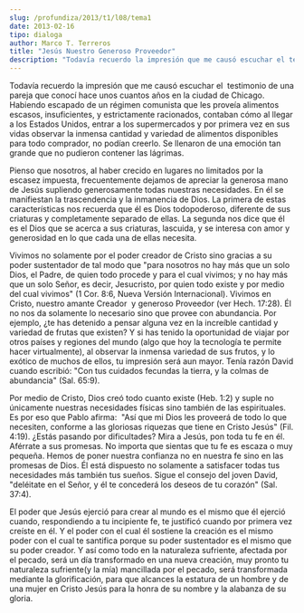 ```yaml
---
slug: /profundiza/2013/t1/l08/tema1
date: 2013-02-16
tipo: dialoga
author: Marco T. Terreros
title: "Jesús Nuestro Generoso Proveedor"
description: "Todavía recuerdo la impresión que me causó escuchar el testimonio de una pareja  que conocí hace unos cuantos años en la ciudad de Chicago. Habiendo escapado de  un régimen comunista que les proveía alimentos escasos, insuficientes, y  estrictamente racionados, contaban cómo a..."
---
```


Todavía recuerdo la impresión que me causó escuchar el  testimonio de una pareja que conocí hace unos cuantos años en la ciudad de Chicago. Habiendo escapado de un régimen comunista que les proveía alimentos escasos, insuficientes, y estrictamente racionados, contaban cómo al llegar a los Estados Unidos, entrar a los supermercados y por primera vez en sus vidas observar la inmensa cantidad y variedad de alimentos disponibles para todo comprador, no podían creerlo. Se llenaron de una emoción tan grande que no pudieron contener las lágrimas.

Pienso que nosotros, al haber crecido en lugares no limitados por la escasez impuesta, frecuentemente dejamos de apreciar la generosa mano de Jesús supliendo generosamente todas nuestras necesidades. En él se manifiestan la trascendencia y la inmanencia de Dios. La primera de estas características nos recuerda que él es Dios todopoderoso, diferente de sus criaturas y completamente separado de ellas. La segunda nos dice que él es el Dios que se acerca a sus criaturas, lascuida, y se interesa con amor y generosidad en lo que cada una de ellas necesita.

Vivimos no solamente por el poder creador de Cristo sino gracias a su poder sustentador de tal modo que "para nosotros no hay más que un solo Dios, el Padre, de quien todo procede y para el cual vivimos; y no hay más que un solo Señor, es decir, Jesucristo, por quien todo existe y por medio del cual vivimos" (1 Cor. 8:6, Nueva Versión Internacional). Vivimos en Cristo, nuestro amante Creador  y generoso Proveedor (ver Hech. 17:28). Él no nos da solamente lo necesario sino que provee con abundancia. Por ejemplo, ¿te has detenido a pensar alguna vez en la increíble cantidad y variedad de frutas que existen? Y si has tenido la oportunidad de viajar por otros países y regiones del mundo (algo que hoy la tecnología te permite hacer virtualmente), al observar la inmensa variedad de sus frutos, y lo exótico de muchos de ellos, tu impresión será aun mayor. Tenía razón David cuando escribió: "Con tus cuidados fecundas la tierra, y la colmas de abundancia" (Sal. 65:9).

Por medio de Cristo, Dios creó todo cuanto existe (Heb. 1:2) y suple no únicamente nuestras necesidades físicas sino también de las espirituales. Es por eso que Pablo afirma:  "Así que mi Dios les proveerá de todo lo que necesiten, conforme a las gloriosas riquezas que tiene en Cristo Jesús" (Fil. 4:19). ¿Estás pasando por dificultades? Mira a Jesús, pon toda tu fe en él. Aférrate a sus promesas. No importa que sientas que tu fe es escaza o muy pequeña. Hemos de poner nuestra confianza no en nuestra fe sino en las promesas de Dios. Él está dispuesto no solamente a satisfacer todas tus necesidades más también tus sueños. Sigue el consejo del joven David, "deléitate en el Señor, y él te concederá los deseos de tu corazón" (Sal. 37:4).

El poder que Jesús ejerció para crear al mundo es el mismo que él ejerció cuando, respondiendo a tu incipiente fe, te justificó cuando por primera vez creíste en él. Y el poder con el cual él sostiene la creación es el mismo poder con el cual te santifica porque su poder sustentador es el mismo que su poder creador. Y así como todo en la naturaleza sufriente, afectada por el pecado, será un día transformado en una nueva creación, muy pronto tu naturaleza sufriente(y la mía) mancillada por el pecado, será transformada mediante la glorificación, para que alcances la estatura de un hombre y de una mujer en Cristo Jesús para la honra de su nombre y la alabanza de su gloria.
